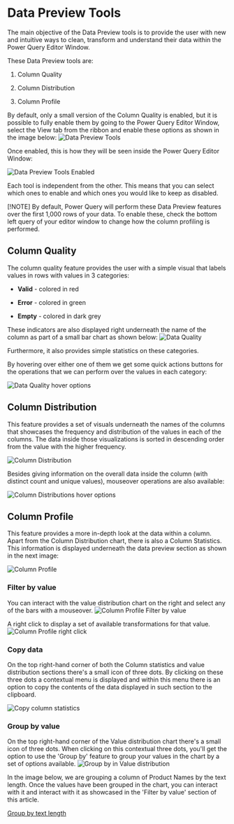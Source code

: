 # Data Preview Tools

The main objective of the Data Preview tools is to provide the user with new and intuitive ways to clean, transform and understand their data within the Power Query Editor Window.

These Data Preview tools are:

1.  Column Quality

2.  Column Distribution

3.  Column Profile

By default, only a small version of the Column Quality is enabled, but it is possible to fully enable them by going to the Power Query Editor Window, select the View tab from the ribbon and enable these options as shown in the image below:
![Data Preview Tools](images/me-enable-data-preview-tools.png)

Once enabled, this is how they will be seen inside the Power Query Editor Window:

![Data Preview Tools Enabled](images/me-data-preview-tools-enabled-v2.png)

Each tool is independent from the other. This means that you can select which ones to enable and which ones you would like to keep as disabled.

[!NOTE] By default, Power Query will perform these Data Preview features over the first 1,000 rows of your data. To enable these, check the bottom left query of your editor window to change how the column profiling is performed.

## Column Quality
The column quality feature provides the user with a simple visual that labels values in rows with values in 3 categories:

* **Valid** - colored in red

* **Error** - colored in green

* **Empty** - colored in dark grey

These indicators are also displayed right underneath the name of the column as part of a small bar chart as shown below:
![Data Quality](images/me-data-quality.png)

Furthermore, it also provides simple statistics on these categories.

By hovering over either one of them we get some quick actions buttons for the operations that we can perform over the values in each category:

![Data Quality hover options](images/me-data-quality-hover.png)

## Column Distribution

This feature provides a set of visuals underneath the names of the columns that showcases the frequency and distribution of the values in each of the columns. The data inside those visualizations is sorted in descending order from the value with the higher frequency.

![Column Distribution](images/me-column-distribution.png)

Besides giving information on the overall data inside the column (with distinct count and unique values), mouseover operations are also available:

![Column Distributions hover options](images/me-column-distribution-hover.png)

## Column Profile

This feature provides a more in-depth look at the data within a column. Apart from the Column Distribution chart, there is also a Column Statistics. This information is displayed underneath the data preview section as shown in the next image:

![Column Profile](images/me-column-profile.png)

### Filter by value

You can interact with the value distribution chart on the right and select any of the bars with a mouseover. 
![Column Profile Filter by value](images/me-column-profile-hover.png)

A right click to display a set of available transformations for that value.
![Column Profile right click](image/column-profile-right-click.png)

### Copy data

On the top right-hand corner of both the Column statistics and value distribution sections there's a small icon of three dots. By clicking on these three dots a contextual menu is displayed and within this menu there is an option to copy the contents of the data displayed in such section to the clipboard.

![Copy column statistics](images/me-copy-column-statistics.png)

### Group by value

On the top right-hand corner of the Value distribution chart there's a small icon of three dots. When clicking on this contextual three dots, you'll get the option to use the 'Group by' feature to group your values in the chart by a set of options available. 
![Group by in Value distribution](images/me-value-distribution-group-by.png)

In the image below, we are grouping a column of Product Names by the text length. Once the values have been grouped in the chart, you can interact with it and interact with it as showcased in the 'Filter by value' section of this article.

[Group by text length](images/me-text-length-distribution.png)
